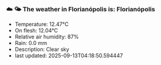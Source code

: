 ### ☁️ 🌤️  The weather in Florianópolis is: Florianópolis

- Temperature: 12.47°C
- On flesh: 12.04°C
- Relative air humidity: 87%
- Rain: 0.0 mm
- Description: Clear sky
- last updated: 2025-09-13T04:18:50.594447
